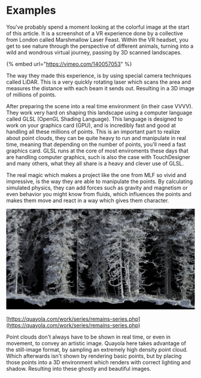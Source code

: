 # Examples

You've probably spend a moment looking at the colorful image at the start of this article. It is a screenshot of a VR experience done by a collective from London called Marshmallow Laser Feast. Within the VR headset, you get to see nature through the perspective of different animals, turning into a wild and wondrous virtual journey, passing by 3D scanned landscapes.

{% embed url="https://vimeo.com/140057053" %}

The way they made this experience, is by using special camera techniques called LiDAR. This is a very quickly rotating laser which scans the area and measures the distance with each beam it sends out. Resulting in a 3D image of millions of points.

After preparing the scene into a real time environment \(in their case VVVV\). They work very hard on shaping this landscape using a computer language called GLSL \(OpenGL Shading Language\). This language is designed to work on your graphics card \(GPU\), and is incredibly fast and good at handling all these millions of points. This is an important part to realize about point clouds, they can be quite heavy to run and manipulate in real time, meaning that depending on the number of points, you'll need a fast graphics card. GLSL runs at the core of most enviroments these days that are handling computer graphics, such is also the case with TouchDesigner and many others, what they all share is a heavy and clever use of GLSL.

The real magic which makes a project like the one from MLF so vivid and impressive, is the way they are able to manipulate the points. By calculating simulated physics, they can add forces such as gravity and magnetism or even behavior you might know from fluids, which influences the points and makes them move and react in a way which gives them character.

![Remains by Quayola](../../../.gitbook/assets/image%20%2840%29.png)

[https://quayola.com/work/series/remains-series.php](https://quayola.com/work/series/remains-series.php)

Point clouds don't always have to be shown in real time, or even in movement, to convey an artistic image. Quayola here takes advantage of the still-image format, by sampling an extremely high density point cloud. Which afterwards isn't shown by rendering basic points, but by placing those points into a 3D environment which renders with correct lighting and shadow. Resulting into these ghostly and beautiful images.

